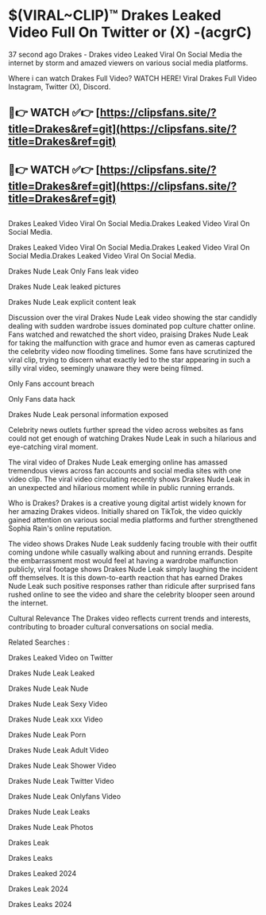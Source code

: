 # $(VIRAL~CLIP)™ Drakes Leaked Video Full On Twitter or (X) -(acgrC)
37 second ago Drakes - Drakes video Leaked Viral On Social Media the internet by storm and amazed viewers on various social media platforms.

Where i can watch Drakes Full Video? WATCH HERE! Viral Drakes Full Video Instagram, Twitter (X), Discord.

## 🔴👉 WATCH ✅👉 [https://clipsfans.site/?title=Drakes&ref=git](https://clipsfans.site/?title=Drakes&ref=git)
## 🔴👉 WATCH ✅👉 [https://clipsfans.site/?title=Drakes&ref=git](https://clipsfans.site/?title=Drakes&ref=git)
##
Drakes Leaked Video Viral On Social Media.Drakes Leaked Video Viral On Social Media.

Drakes Leaked Video Viral On Social Media.Drakes Leaked Video Viral On Social Media.Drakes Leaked Video Viral On Social Media.

Drakes Nude Leak Only Fans leak video

Drakes Nude Leak leaked pictures

Drakes Nude Leak explicit content leak

Discussion over the viral Drakes Nude Leak video showing the star candidly dealing with sudden wardrobe issues dominated pop culture chatter online. Fans watched and rewatched the short video, praising Drakes Nude Leak for taking the malfunction with grace and humor even as cameras captured the celebrity video now flooding timelines. Some fans have scrutinized the viral clip, trying to discern what exactly led to the star appearing in such a silly viral video, seemingly unaware they were being filmed.


Only Fans account breach

Only Fans data hack

Drakes Nude Leak personal information exposed

Celebrity news outlets further spread the video across websites as fans could not get enough of watching Drakes Nude Leak in such a hilarious and eye-catching viral moment.


The viral video of Drakes Nude Leak emerging online has amassed tremendous views across fan accounts and social media sites with one video clip. The viral video circulating recently shows Drakes Nude Leak in an unexpected and hilarious moment while in public running errands.


Who is Drakes? Drakes is a creative young digital artist widely known for her amazing Drakes videos. Initially shared on TikTok, the video quickly gained attention on various social media platforms and further strengthened Sophia Rain's online reputation.

The video shows Drakes Nude Leak suddenly facing trouble with their outfit coming undone while casually walking about and running errands. Despite the embarrassment most would feel at having a wardrobe malfunction publicly, viral footage shows Drakes Nude Leak simply laughing the incident off themselves. It is this down-to-earth reaction that has earned Drakes Nude Leak such positive responses rather than ridicule after surprised fans rushed online to see the video and share the celebrity blooper seen around the internet.

Cultural Relevance The Drakes video reflects current trends and interests, contributing to broader cultural conversations on social media.

Related Searches :

Drakes Leaked Video on Twitter

Drakes Nude Leak Leaked

Drakes Nude Leak Nude

Drakes Nude Leak Sexy Video

Drakes Nude Leak xxx Video

Drakes Nude Leak Porn

Drakes Nude Leak Adult Video

Drakes Nude Leak Shower Video

Drakes Nude Leak Twitter Video

Drakes Nude Leak Onlyfans Video

Drakes Nude Leak Leaks

Drakes Nude Leak Photos

Drakes Leak

Drakes Leaks

Drakes Leaked 2024

Drakes Leak 2024

Drakes Leaks 2024
